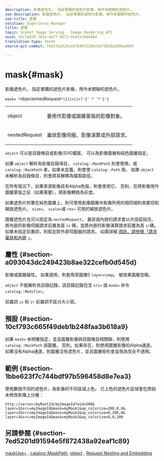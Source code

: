 ```yaml
---
description: 影像遮色片。 指定單獨的遮色片影像，用作未關聯的遮色片。
seo-description: 影像遮色片。 指定單獨的遮色片影像，用作未關聯的遮色片。
seo-title: 遮罩
solution: Experience Manager
title: 遮罩
topic: Scene7 Image Serving - Image Rendering API
uuid: 2dc14d20-f02a-4a77-9b73-0c01e10d448d
translation-type: tm+mt
source-git-commit: fe557a2429ceb7b48f22b9cbef5820ad39bad69f

---
```



# mask{#mask}

影像遮色片。 指定單獨的遮色片影像，用作未關聯的遮色片。

`mask= *`objectentedRequest`*|{[is|ir]'{' *``*'}'}`

<table id="simpletable_F5A8CD8D7E9B48DAB3C8184E8FE60D9B"> 
 <tr class="strow"> 
  <td class="stentry"> <p><span class="varname"> object</span> </p></td> 
  <td class="stentry"> <p>要用作影像或圖層蒙版的影像對象。 </p></td> 
 </tr> 
 <tr class="strow"> 
  <td class="stentry"> <p><span class="varname"> nestedRequest</span> </p></td> 
  <td class="stentry"> <p>巢狀影像伺服、影像演算或外部請求。 </p></td> 
 </tr> 
</table>

*`object`* 可以是目錄條目或影像/SVG檔案。 可以為影像圖層和純色圖層指定。

如果 *`object`* 解析為影像目錄項目， `catalog::MaskPath` 則會使用，或 `catalog::MaskPath` 者，如果未定義，則會使 `catalog::Path` 用。 如果 *`object`* 未解析為目錄條目，則會將其解釋為檔案路徑。

在所有情況下，如果來源影像具有Alpha色版，則會使用它。 否則，在將影像用作圖層蒙版之前（如果需要），將影像轉換為灰度。

如果遮色片附著在純色圖層上，則可使用影像圖層中影像所用的相同規則來裁切和縮放遮色片。 `size=`、 `scale=`或 `res=` 可用於縮放遮色片。

圖層遮色片也可以指定為 *`nestedRequest`*。 巢狀或內嵌的請求會以大括弧括住。 將內嵌的影像伺服請求前置為首 `is` 碼，並將內嵌的影像演算請求前置為首 `ir`碼。 如果未指定前置詞，則假定對外部伺服器的請求。 如需詳細 [資訊，請參閱「請求巢狀和內嵌](../../../../../is-api/http-ref/image-serving-api-ref/c-http-protocol-reference/c-syntax-and-features/r-request-nesting-and-embedding.md#reference-38ec66d4062046589e16c39bf1c6049b) 」。

## 屬性 {#section-a093043dc249423b8ae322cefb0d545d}

影像或圖層屬性。 如果適用，則套用至圖層0 `layer=comp`。 被效果圖層忽略。

*`object`* 不能解析為目錄記錄，該目錄記錄包含 `src=` 或 `mask=` 命令 `catalog::Modifier`。

前置詞 `is` 和 `ir` 前置詞不區分大小寫。

## 預設 {#section-10cf793c665f49deb1b248faa3b618a9}

如果 `mask=` 未明確指定，並且圖層影像與目錄條目相關聯，則使用 `catalog::MaskPath` 該圖層。 否則，如果存在，則使用圖層影像的Alpha通道。 如果沒有Alpha通道，則圖層沒有遮色片，並且圖層矩形會呈現為完全不透明。

## 範例 {#section-1bbe623f7c744bdf97b596458d8e7ea3}

使用數個不同的遮色片，為影像的不同區域上色。 已上色的遮色片區域會在原始未修改影像上分層：

`http://server/myRootId/myImageId?wid=500& layer=1&src=myImageId&mask=myMask1&op_colorize=200,0,0& layer=2&src=myImageId&mask=myMask2&op_colorize=0,200,0& layer=3&src=myImageId&mask=myMask3&op_colorize=0,0,200`

## 另請參閱 {#section-7ed5201d91594e5f872438a92eaf1c89}

[maskUse=](../../../../../is-api/http-ref/image-serving-api-ref/c-http-protocol-reference/c-command-reference/r-maskuse.md#reference-9bb1fb5eee4a4bd38f33dadc1a752464) , [catalog::MaskPath](/help/aem-is-ir-api/is-api/image-catalog/image-serving-api-ref/c-image-catalog-reference/c-image-svg-data-reference/c-image-data-reference/r-maskpath-cat.md), [object](../../../../../is-api/http-ref/image-serving-api-ref/c-http-protocol-reference/c-data-types/r-object.md#reference-2591bd24548d462782c68d138ef795a0) , [Request Nesting and Embedding](../../../../../is-api/http-ref/image-serving-api-ref/c-http-protocol-reference/c-syntax-and-features/r-request-nesting-and-embedding.md#reference-38ec66d4062046589e16c39bf1c6049b)
